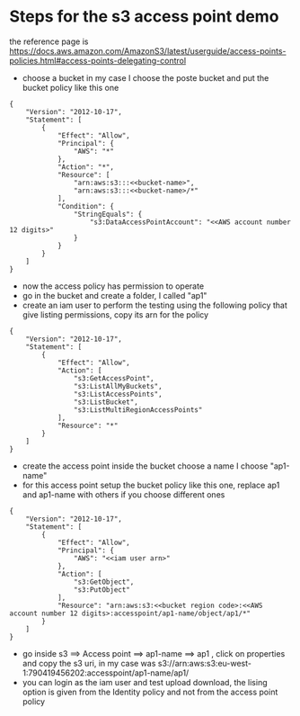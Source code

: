 # Steps for the s3 access point demo
the reference page is https://docs.aws.amazon.com/AmazonS3/latest/userguide/access-points-policies.html#access-points-delegating-control 

* choose a bucket in my case I choose the poste bucket and put the bucket policy like this one
```
{
    "Version": "2012-10-17",
    "Statement": [
        {
            "Effect": "Allow",
            "Principal": {
                "AWS": "*"
            },
            "Action": "*",
            "Resource": [
                "arn:aws:s3:::<<bucket-name>",
                "arn:aws:s3:::<<bucket-name>/*"
            ],
            "Condition": {
                "StringEquals": {
                    "s3:DataAccessPointAccount": "<<AWS account number 12 digits>"
                }
            }
        }
    ]
}
```
* now the access policy has permission to operate
* go in the bucket and create a folder, I called "ap1"
* create an iam user to perform the testing using the following policy that give listing permissions, copy its arn for the policy
```
{
    "Version": "2012-10-17",
    "Statement": [
        {
            "Effect": "Allow",
            "Action": [
                "s3:GetAccessPoint",
                "s3:ListAllMyBuckets",
                "s3:ListAccessPoints",
                "s3:ListBucket",
                "s3:ListMultiRegionAccessPoints"
            ],
            "Resource": "*"
        }
    ]
}
```
* create the access point inside the bucket choose a name I choose "ap1-name"
* for this access point setup the bucket policy like this one, replace ap1 and ap1-name with others if you choose different ones
```
{
	"Version": "2012-10-17",
	"Statement": [
		{
			"Effect": "Allow",
			"Principal": {
				"AWS": "<<iam user arn>"
			},
            "Action": [
                "s3:GetObject", 
                "s3:PutObject"
            ],
			"Resource": "arn:aws:s3:<<bucket region code>:<<AWS account number 12 digits>:accesspoint/ap1-name/object/ap1/*"
		}
	]
}
```
* go inside s3 ==> Access point ==> ap1-name ==> ap1 , click on properties and copy the s3 uri, in my case was s3://arn:aws:s3:eu-west-1:790419456202:accesspoint/ap1-name/ap1/
* you can login as the iam user and test upload download, the lising option is given from the Identity policy and not from the access point policy